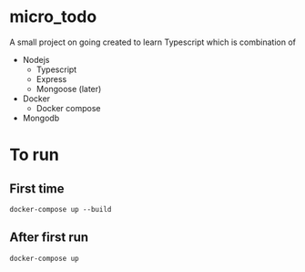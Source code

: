 # micro_todo

A small project on going created to learn Typescript which is combination of

- Nodejs
  - Typescript
  - Express
  - Mongoose (later)
- Docker
  - Docker compose
- Mongodb

# To run

## First time

    docker-compose up --build

## After first run

    docker-compose up
    
